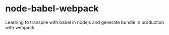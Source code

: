 # node-babel-webpack
Learning to transpile with babel in nodejs and generate bundle in production with webpack
